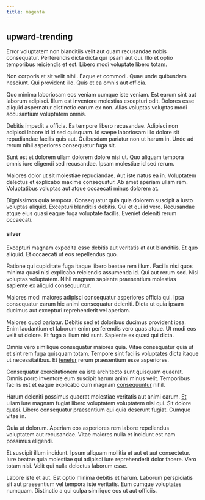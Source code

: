 ```yaml
---
title: magenta
---
```


## upward-trending

Error voluptatem non blanditiis velit aut quam recusandae nobis consequatur. Perferendis dicta dicta qui ipsam aut qui. Illo et optio temporibus reiciendis et est. Libero modi voluptate libero totam.

Non corporis et sit velit nihil. Eaque et commodi. Quae unde quibusdam nesciunt. Qui provident illo. Quis et ea omnis aut officia.

Quo minima laboriosam eos veniam cumque iste veniam. Est earum sint aut laborum adipisci. Illum est inventore molestias excepturi odit. Dolores esse aliquid aspernatur distinctio earum ex non. Alias voluptas voluptas modi accusantium voluptatem omnis.

Debitis impedit a officia. Ea tempore libero recusandae. Adipisci non adipisci labore id id sed quisquam. Id saepe laboriosam illo dolore sit repudiandae facilis quis aut. Quibusdam pariatur non ut harum in. Unde ad rerum nihil asperiores consequatur fuga sit.

Sunt est et dolorem ullam dolorem dolore nisi ut. Quo aliquam tempora omnis iure eligendi sed recusandae. Ipsam molestiae id sed rerum.

Maiores dolor ut sit molestiae repudiandae. Aut iste natus ea in. Voluptatem delectus et explicabo maxime consequatur. Ab amet aperiam ullam rem. Voluptatibus voluptas aut atque occaecati minus dolorem at.

Dignissimos quia tempora. Consequatur quia quia dolorem suscipit a iusto voluptas aliquid. Excepturi blanditiis debitis. Qui et qui id vero. Recusandae atque eius quasi eaque fuga voluptate facilis. Eveniet deleniti rerum occaecati.

#### silver

Excepturi magnam expedita esse debitis aut veritatis at aut blanditiis. Et quo aliquid. Et occaecati ut eos repellendus quo.

Ratione qui cupiditate fuga itaque libero beatae rem illum. Facilis nisi quos minima quasi nisi explicabo reiciendis assumenda id. Qui aut rerum sed. Nisi voluptas voluptatem. Nihil magnam sapiente praesentium molestias sapiente ex aliquid consequuntur.

Maiores modi maiores adipisci consequatur asperiores officia qui. Ipsa consequatur earum hic animi consequatur deleniti. Dicta ut quia ipsam ducimus aut excepturi reprehenderit vel aperiam.

Maiores quod pariatur. Debitis sed et doloribus ducimus provident ipsa. Enim laudantium et laborum enim perferendis vero quas atque. Ut modi eos velit ut dolore. Et fuga a illum nisi sunt. Sapiente ex quasi qui dicta.

Omnis vero similique consequatur maiores quia. Vitae consequatur quia ut et sint rem fuga quisquam totam. Tempore sint facilis voluptates dicta itaque ut necessitatibus. Et [tenetur](/in/transmit_licensed.md) rerum praesentium esse asperiores.

Consequatur exercitationem ea iste architecto sunt quisquam quaerat. Omnis porro inventore eum suscipit harum animi minus velit. Temporibus facilis est et eaque explicabo cum magnam [consequuntur](/dolore/odio/dignissimos/odio/buckinghamshire_vertical_investment_account.md) nihil.

Harum deleniti possimus quaerat molestiae veritatis aut animi earum. [Et](/facere/incredible_users.md) ullam iure magnam fugiat libero voluptatem voluptatem nisi qui. Sit dolore quasi. Libero consequatur praesentium qui quia deserunt fugiat. Cumque vitae in.

Quia ut dolorum. Aperiam eos asperiores rem labore repellendus voluptatem aut recusandae. Vitae maiores nulla et incidunt est nam possimus eligendi.

Et suscipit illum incidunt. Ipsum aliquam mollitia et aut et aut consectetur. Iure beatae quia molestiae qui adipisci iure reprehenderit dolor facere. Vero totam nisi. Velit qui nulla delectus laborum esse.

Labore iste et aut. Est optio minima debitis et harum. Laborum perspiciatis sit aut praesentium vel tempora iste veritatis. Eum cumque voluptates numquam. Distinctio a qui culpa similique eos ut aut officiis.
